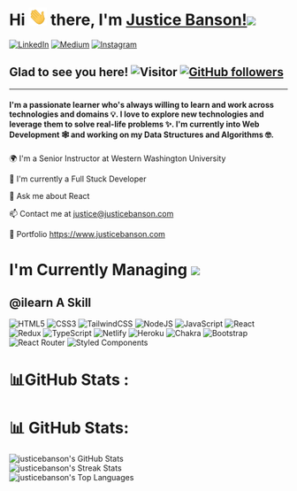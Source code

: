 # Hi <img src="https://raw.githubusercontent.com/ABSphreak/ABSphreak/master/gifs/Hi.gif" width="33"> there, I'm <span style="color: #447ED5">[Justice Banson!](https://www.justicebanson.com)</span><img src="https://camo.githubusercontent.com/d3359cb00ab0b5ed8f2e1fe3fceb4fbaf3b614340f8c0db99c17b9f50b351770/68747470733a2f2f656d6f6a69732e736c61636b6d6f6a69732e636f6d2f656d6f6a69732f696d616765732f313533313834393433302f343234362f626c6f622d73756e676c61737365732e6769663f31353331383439343330" width="33">

[![LinkedIn](https://img.shields.io/badge/LinkedIn-0077B5?style=for-the-badge&logo=linkedin&logoColor=white)](https://www.linkedin.com/in/ｊｕｓｔｉｃｅ-𝙱𝚊𝚗𝚜𝚘𝚗-05131b92//)  [![Medium](https://img.shields.io/badge/Medium-12100E?style=for-the-badge&logo=medium&logoColor=white)](https://medium.com/@aadityaneve) [![Instagram](https://img.shields.io/badge/Instagram-E4405F?style=for-the-badge&logo=instagram&logoColor=white)](https://www.instagram.com/)

## Glad to see you here! ![Visitor](https://visitor-badge.laobi.icu/badge?page_id=justicebanson.Clone-Pluralsight) [![GitHub followers](https://img.shields.io/github/followers/justicebanson.svg?style=social&label=Follow&maxAge=2592000)](https://github.com/justicebanson?tab=followers)

________________________


<h4> I'm a passionate learner who's always willing to learn and work across technologies and domains 💡. I love to explore new technologies and leverage them to solve real-life problems ✨. I'm currently into Web Development 🕸️ and working on my Data Structures and Algorithms 🤓.</h4>

🌍  I'm a Senior Instructor at Western Washington University

🌱 I'm currently a Full Stuck Developer

💬 Ask me about React

📫 Contact me at justice@justicebanson.com

💼 Portfolio https://www.justicebanson.com

# I'm Currently Managing <img src="https://camo.githubusercontent.com/beb64ff21c883e318e4f5db5231c2ba4175705bea1c9249e82a41ab375db4f75/68747470733a2f2f6d65646961322e67697068792e636f6d2f6d656469612f51737347456d706b79454f684243623765312f67697068792e6769663f6369643d656366303565343761306e336769316266716e74716d6f62386739616964316f796a327772336473336d67373030626c267269643d67697068792e676966" width="33"/>

## @ilearn A Skill

![HTML5](https://img.shields.io/badge/html5-%23E34F26.svg?style=for-the-badge&logo=html5&logoColor=white) ![CSS3](https://img.shields.io/badge/css3-%231572B6.svg?style=for-the-badge&logo=css3&logoColor=white) ![TailwindCSS](https://img.shields.io/badge/tailwindcss-%2338B2AC.svg?style=for-the-badge&logo=tailwind-css&logoColor=white) ![NodeJS](https://img.shields.io/badge/node.js-6DA55F?style=for-the-badge&logo=node.js&logoColor=white) ![JavaScript](https://img.shields.io/badge/javascript-%23323330.svg?style=for-the-badge&logo=javascript&logoColor=%23F7DF1E) ![React](https://img.shields.io/badge/react-%2320232a.svg?style=for-the-badge&logo=react&logoColor=%2361DAFB) ![Redux](https://img.shields.io/badge/redux-%23593d88.svg?style=for-the-badge&logo=redux&logoColor=white) ![TypeScript](https://img.shields.io/badge/typescript-%23007ACC.svg?style=for-the-badge&logo=typescript&logoColor=white) ![Netlify](https://img.shields.io/badge/netlify-%23000000.svg?style=for-the-badge&logo=netlify&logoColor=#00C7B7) ![Heroku](https://img.shields.io/badge/heroku-%23430098.svg?style=for-the-badge&logo=heroku&logoColor=white) ![Chakra](https://img.shields.io/badge/chakra-%234ED1C5.svg?style=for-the-badge&logo=chakraui&logoColor=white) ![Bootstrap](https://img.shields.io/badge/bootstrap-%23563D7C.svg?style=for-the-badge&logo=bootstrap&logoColor=white) ![React Router](https://img.shields.io/badge/React_Router-CA4245?style=for-the-badge&logo=react-router&logoColor=white) ![Styled Components](https://img.shields.io/badge/styled--components-DB7093?style=for-the-badge&logo=styled-components&logoColor=white)

# 📊GitHub Stats :
# 📊 GitHub Stats:
![justicebanson's GitHub Stats](https://github-readme-stats.vercel.app/api?username=justicebanson&theme=react&hide_border=false&include_all_commits=true&count_private=false)<br/>
![justicebanson's Streak Stats](https://github-readme-streak-stats.herokuapp.com/?user=justicebanson&theme=react&hide_border=false)<br/>
![justicebanson's Top Languages](https://github-readme-stats.vercel.app/api/top-langs/?username=justicebanson&theme=react&hide_border=false&include_all_commits=true&count_private=false&layout=compact)

